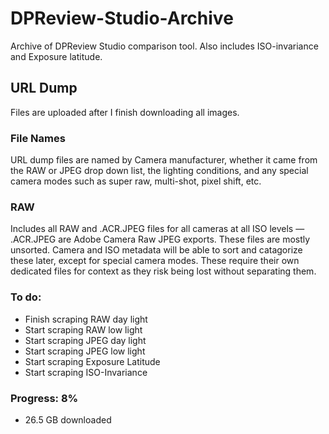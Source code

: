 # DPReview-Studio-Archive
Archive of DPReview Studio comparison tool. Also includes ISO-invariance and Exposure latitude.

## URL Dump
Files are uploaded after I finish downloading all images.
### File Names
URL dump files are named by Camera manufacturer, whether it came from the RAW or JPEG drop down list, the lighting conditions, and any special camera modes such as super raw, multi-shot, pixel shift, etc.

### RAW
Includes all RAW and .ACR.JPEG files for all cameras at all ISO levels — .ACR.JPEG are Adobe Camera Raw JPEG exports.
These files are mostly unsorted. Camera and ISO metadata will be able to sort and catagorize these later, except for special camera modes. These require their own dedicated files for context as they risk being lost without separating them.

### To do:
- Finish scraping RAW day light
- Start scraping RAW low light
- Start scraping JPEG day light
- Start scraping JPEG low light
- Start scraping Exposure Latitude
- Start scraping ISO-Invariance

### Progress: 8%
- 26.5 GB downloaded
